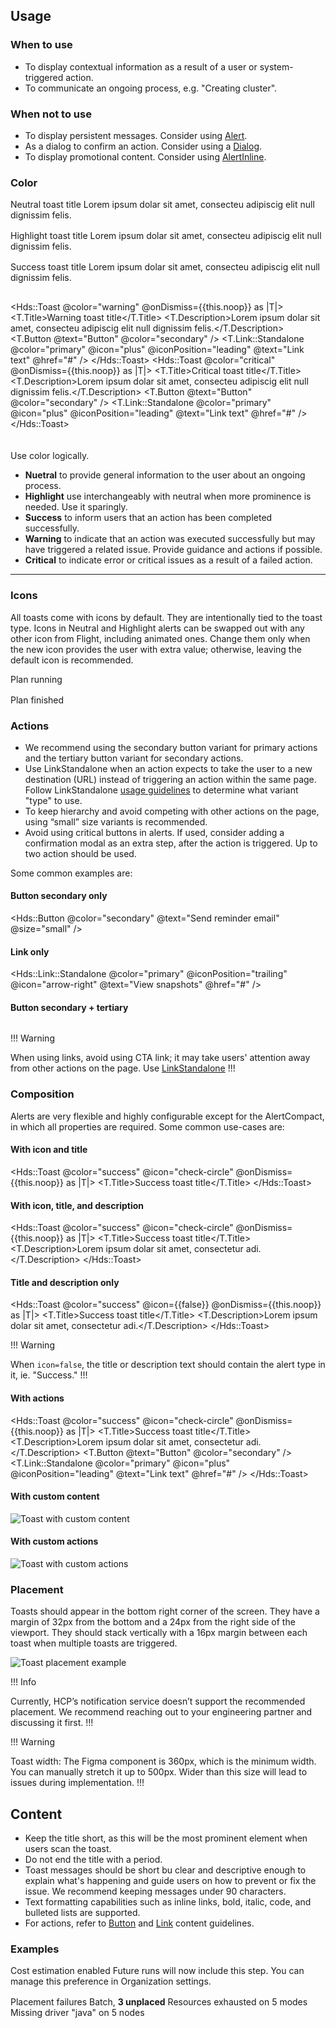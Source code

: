 ## Usage

### When to use

- To display contextual information as a result of a user or system-triggered action.
- To communicate an ongoing process, e.g. "Creating cluster".

### When not to use

- To display persistent messages. Consider using [Alert](/components/alert).
- As a dialog to confirm an action. Consider using a [Dialog](/components/dialog).
- To display promotional content. Consider using [AlertInline](/components/alert-inline).

### Color
<div style="display: flex; flex-direction: column; gap: 1rem; margin-bottom: 20px;">
  <Hds::Toast @onDismiss={{this.noop}} as |T|>
    <T.Title>Neutral toast title</T.Title>
    <T.Description>Lorem ipsum dolar sit amet, consecteu adipiscig elit null dignissim felis.</T.Description>
    <T.Button @text="Button" @color="secondary" />
    <T.Link::Standalone @color="primary" @icon="plus" @iconPosition="leading" @text="Link text" @href="#" />
  </Hds::Toast>
  <Hds::Toast @color="highlight" @onDismiss={{this.noop}} as |T|>
    <T.Title>Highlight toast title</T.Title>
    <T.Description>Lorem ipsum dolar sit amet, consecteu adipiscig elit null dignissim felis.</T.Description>
    <T.Button @text="Button" @color="secondary" />
    <T.Link::Standalone @color="primary" @icon="plus" @iconPosition="leading" @text="Link text" @href="#" />
  </Hds::Toast>
  <Hds::Toast @color="success" @onDismiss={{this.noop}} as |T|>
    <T.Title>Success toast title</T.Title>
    <T.Description>Lorem ipsum dolar sit amet, consecteu adipiscig elit null dignissim felis.</T.Description>
    <T.Button @text="Button" @color="secondary" />
    <T.Link::Standalone @color="primary" @icon="plus" @iconPosition="leading" @text="Link text" @href="#" />
  </Hds::Toast>

  <Hds::Toast @color="warning" @onDismiss={{this.noop}} as |T|>
    <T.Title>Warning toast title</T.Title>
    <T.Description>Lorem ipsum dolar sit amet, consecteu adipiscig elit null dignissim felis.</T.Description>
    <T.Button @text="Button" @color="secondary" />
    <T.Link::Standalone @color="primary" @icon="plus" @iconPosition="leading" @text="Link text" @href="#" />
  </Hds::Toast>
  <Hds::Toast @color="critical" @onDismiss={{this.noop}} as |T|>
    <T.Title>Critical toast title</T.Title>
    <T.Description>Lorem ipsum dolar sit amet, consecteu adipiscig elit null dignissim felis.</T.Description>
    <T.Button @text="Button" @color="secondary" />
    <T.Link::Standalone @color="primary" @icon="plus" @iconPosition="leading" @text="Link text" @href="#" />
  </Hds::Toast>
</div>

Use color logically.

- **Nuetral** to provide general information to the user about an ongoing process.
- **Highlight** use interchangeably with neutral when more prominence is needed. Use it sparingly.
- **Success** to inform users that an action has been completed successfully.
- **Warning** to indicate that an action was executed successfully but may have triggered a related issue. Provide guidance and actions if possible.
- **Critical** to indicate error or critical issues as a result of a failed action.

---

### Icons

All toasts come with icons by default. They are intentionally tied to the toast type. Icons in Neutral and Highlight alerts can be swapped out with any other icon from Flight, including animated ones. Change them only when the new icon provides the user with extra value; otherwise, leaving the default icon is recommended.

<div style="display: flex; gap: 1rem; flex-direction: column;">
  <Hds::Toast @color="neutral" @icon="running" @onDismiss={{this.noop}} as |T|>
    <T.Title>Plan running</T.Title>
    <T.Button @text="Button" @color="secondary" />
    <T.Link::Standalone @color="primary" @icon="plus" @iconPosition="leading" @text="Link text" @href="#" />
  </Hds::Toast>
  <Hds::Toast @color="success" @icon="check-circle" @onDismiss={{this.noop}} as |T|>
    <T.Title>Plan finished</T.Title>
    <T.Button @text="Button" @color="secondary" />
    <T.Link::Standalone @color="primary" @icon="plus" @iconPosition="leading" @text="Link text" @href="#" />
  </Hds::Toast>
</div>

### Actions

- We recommend using the secondary button variant for primary actions and the tertiary button variant for secondary actions.
- Use LinkStandalone when an action expects to take the user to a new destination (URL) instead of triggering an action within the same page. Follow LinkStandalone [usage guidelines](/components/link/link-standalone/#usage-guidelines) to determine what variant "type" to use.
- To keep hierarchy and avoid competing with other actions on the page, using “small” size variants is recommended.
- Avoid using critical buttons in alerts. If used, consider adding a confirmation modal as an extra step, after the action is triggered.
  Up to two action should be used.

Some common examples are:

#### Button secondary only

<Hds::Button @color="secondary" @text="Send reminder email" @size="small" />

#### Link only

<Hds::Link::Standalone @color="primary" @iconPosition="trailing" @icon="arrow-right" @text="View snapshots" @href="#" />

#### Button secondary + tertiary

<div style="display: flex; gap: 1rem;">
  <Hds::Button @color="secondary" @text="Send reminder email" @size="small" />
  <Hds::Link::Standalone @color="primary" @iconPosition="leading" @icon="x-circle" @text="Cancel invitation" @href="#" />
</div>

!!! Warning

When using links, avoid using CTA link; it may take users' attention away from other actions on the page. Use [LinkStandalone](/components/link/link-standalone/overview)
!!!

### Composition

Alerts are very flexible and highly configurable except for the AlertCompact, in which all properties are required. Some common use-cases are:

#### With icon and title

<Hds::Toast @color="success" @icon="check-circle" @onDismiss={{this.noop}} as |T|>
  <T.Title>Success toast title</T.Title>
</Hds::Toast>

#### With icon, title, and description

<Hds::Toast @color="success" @icon="check-circle" @onDismiss={{this.noop}} as |T|>
  <T.Title>Success toast title</T.Title>
  <T.Description>Lorem ipsum dolar sit amet, consectetur adi.</T.Description>
</Hds::Toast>

#### Title and description only

<Hds::Toast @color="success" @icon={{false}} @onDismiss={{this.noop}} as |T|>
  <T.Title>Success toast title</T.Title>
  <T.Description>Lorem ipsum dolar sit amet, consectetur adi.</T.Description>
</Hds::Toast>

!!! Warning 

When `icon=false`, the title or description text should contain the alert type in it, ie. "Success."
!!!

#### With actions

<Hds::Toast @color="success" @icon="check-circle" @onDismiss={{this.noop}} as |T|>
  <T.Title>Success toast title</T.Title>
  <T.Description>Lorem ipsum dolar sit amet, consectetur adi.</T.Description>
  <T.Button @text="Button" @color="secondary" />
  <T.Link::Standalone @color="primary" @icon="plus" @iconPosition="leading" @text="Link text" @href="#" />
</Hds::Toast>

#### With custom content

![Toast with custom content](/assets/components/toast/toast-custom-content.png)

#### With custom actions

![Toast with custom actions](/assets/components/toast/toast-custom-actions.png)

### Placement

Toasts should appear in the bottom right corner of the screen. They have a margin of 32px from the bottom and a 24px from the right side of the viewport. They should stack vertically with a 16px margin between each toast when multiple toasts are triggered.

![Toast placement example](/assets/components/toast/toast-placement.png)

!!! Info 

Currently, HCP’s notification service doesn’t support the recommended placement. We recommend reaching out to your engineering partner and discussing it first.
!!!

!!! Warning

Toast width: The Figma component is 360px, which is the minimum width. You can manually stretch it up to 500px. Wider than this size will lead to issues during implementation.
!!!

## Content

- Keep the title short, as this will be the most prominent element when users scan the toast.
- Do not end the title with a period.
- Toast messages should be short bu clear and descriptive enough to explain what's happening and guide users on how to prevent or fix the issue. We recommend keeping messages under 90 characters.
- Text formatting capabilities such as inline links, bold, italic, code, and bulleted lists are supported.
- For actions, refer to [Button](/components/button/overview) and [Link](/components/link/overview) content guidelines.

### Examples

<div style="display: flex; gap: 1rem; flex-direction: column;">
  <Hds::Toast @color="success" @icon="check-circle" @onDismiss={{this.noop}} as |T|>
    <T.Title>Cost estimation enabled</T.Title>
    <T.Description>Future runs will now include this step. You can manage this preference in <Hds::Link::Inline @href="#">Organization settings</Hds::Link::Inline>.</T.Description>
    <T.Button @text="Button" @color="secondary" />
    <T.Link::Standalone @color="primary" @icon="plus" @iconPosition="leading" @text="Link text" @href="#" />
  </Hds::Toast>
  <Hds::Toast @color="critical" @icon="alert-diamond" @onDismiss={{this.noop}} as |T|>
    <T.Title>Placement failures</T.Title>
    <T.Description>Batch, <strong>3 unplaced</strong></T.Description>
    <T.Description>Resources exhausted on 5 modes</T.Description>
    <T.Description>Missing driver "java" on 5 nodes</T.Description>
    <T.Button @text="Button" @color="secondary" />
    <T.Link::Standalone @color="primary" @icon="plus" @iconPosition="leading" @text="Link text" @href="#" />
  </Hds::Toast>
</div>

